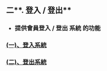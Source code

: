 ## 二**. 登入 / 登出**

* ### 提供會員登入 / 登出 系統 的功能

### [\(一\)、登入系統](/chapter2/4e8c-deng-ru-deng-chu/4e0029-deng-ru-xi-tong.md)

### [\(二\)、登出系統](/chapter2/4e8c-deng-ru-deng-chu/4e8c29-deng-chu-xi-tong.md)



